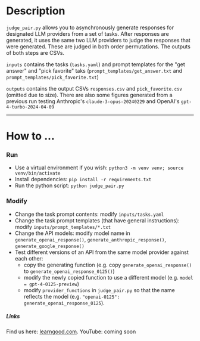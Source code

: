 # Description
`judge_pair.py` allows you to asynchronously generate responses for designated LLM providers from a set of tasks. After responses are generated, it uses the same two LLM providers to judge the responses that were generated. These are judged in both order permutations. The outputs of both steps are CSVs.

`inputs` contains the tasks (`tasks.yaml`) and prompt templates for the "get answer" and "pick favorite" taks (`prompt_templates/get_answer.txt` and `prompt_templates/pick_favorite.txt`)

`outputs` contains the output CSVs `responses.csv` and `pick_favorite.csv` (omitted due to size). There are also some figures generated from a previous run testing Anthropic's `claude-3-opus-20240229` and OpenAI's `gpt-4-turbo-2024-04-09`

----

# How to ...
### Run
- Use a virtual environment if you wish: `python3 -m venv venv; source venv/bin/activate`
- Install dependencies: `pip install -r requirements.txt`
- Run the python script: `python judge_pair.py`

### Modify
- Change the task prompt contents: modify `inputs/tasks.yaml`
- Change the task prompt templates (that have general instructions): modify `inputs/prompt_templates/*.txt`
- Change the API models: modify model name in `generate_openai_response()`, `generate_anthropic_response()`, `generate_google_response()`
- Test different versions of an API from the same model provider against each other:
  - copy the generating function (e.g. copy `generate_openai_response()` to `generate_openai_response_0125()`)
  - modify the newly copied function to use a different model (e.g. `model = gpt-4-0125-preview`)
  - modify `provider_functions` in `judge_pair.py` so that the name reflects the model (e.g. `"openai-0125": generate_openai_response_0125`).

##### Links
Find us here: [learngood.com](https://www.learngood.com).
YouTube: coming soon